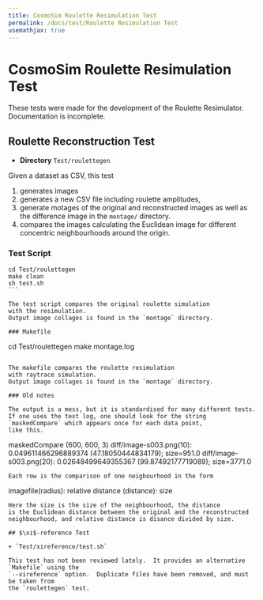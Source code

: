 ```yaml
---
title: CosmoSim Roulette Resimulation Test
permalink: /docs/test/Roulette Resimulation Test
usemathjax: true
---
```


# CosmoSim Roulette Resimulation Test


These tests were made for the development of the Roulette
Resimulator.  Documentation is incomplete.

## Roulette Reconstruction Test

+ **Directory** `Test/roulettegen`

Given a dataset as CSV, this test
1. generates images 
2. generates a new CSV file including roulette amplitudes, 
3. generate motages of the original and reconstructed images
   as well as the difference image in the `montage/` directory.
1. compares the images calculating the Euclidean image for
   different concentric neighbourhoods around the origin.

### Test Script

````
cd Test/roulettegen
make clean
sh test.sh
```

The test script compares the original roulette simulation
with the resimulation.  
Output image collages is found in the `montage` directory.

### Makefile

````
cd Test/roulettegen
make montage.log
```

The makefile compares the roulette resimulation
with raytrace simulation.
Output image collages is found in the `montage` directory.

### Old notes

The output is a mess, but it is standardised for many different tests.
If one uses the text log, one should look for the string 
`maskedCompare` which appears once for each data point,
like this.
```
maskedCompare (600, 600, 3)
diff/image-s003.png(10): 0.049611466296889374 (47.18050444834179); size=951.0
diff/image-s003.png(20): 0.02648499649355367 (99.87492177719089); size=3771.0
```
Each row is the comparison of one neigbourhood in the form
```
imagefile(radius): relative distance (distance): size
```
Here the size is the size of the neighbourhood, the distance
is the Euclidean distance between the original and the reconstructed
neighbourhood, and relative distance is disance divided by size.

## $\xi$-reference Test

+ `Test/xireference/test.sh`

This test has not been reviewed lately.  It provides an alternative `Makefile` using the
`--xireference` option.  Duplicate files have been removed, and must be taken from
the `roulettegen` test.
